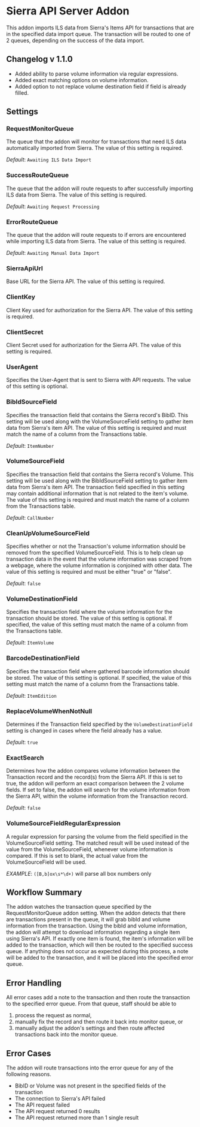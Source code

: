 # Sierra API Server Addon

This addon imports ILS data from Sierra's Items API for transactions that are in the specified data import queue. The transaction will be routed to one of 2 queues, depending on the success of the data import.

## Changelog v 1.1.0

- Added ability to parse volume information via regular expressions.
- Added exact matching options on volume information.
- Added option to not replace volume destination field if field is already filled.



## Settings

### RequestMonitorQueue

The queue that the addon will monitor for transactions that need ILS data automatically imported from Sierra. The value of this setting is required.

*Default*: `Awaiting ILS Data Import`

### SuccessRouteQueue

The queue that the addon will route requests to after successfully importing ILS data from Sierra. The value of this setting is required.

*Default*: `Awaiting Request Processing`

### ErrorRouteQueue

The queue that the addon will route requests to if errors are encountered while importing ILS data from Sierra. The value of this setting is required.

*Default*: `Awaiting Manual Data Import`


### SierraApiUrl

Base URL for the Sierra API. The value of this setting is required.

### ClientKey

Client Key used for authorization for the Sierra API. The value of this setting is required.

### ClientSecret

Client Secret used for authorization for the Sierra API. The value of this setting is required.

### UserAgent

Specifies the User-Agent that is sent to Sierra with API requests. The value of this setting is optional.


### BibIdSourceField

Specifies the transaction field that contains the Sierra record's BibID. This setting will be used along with the VolumeSourceField setting to gather item data from Sierra's item API. The value of this setting is required and must match the name of a column from the Transactions table.

*Default*: `ItemNumber`

### VolumeSourceField

Specifies the transaction field that contains the Sierra record's Volume. This setting will be used along with the BibIdSourceField setting to gather item data from Sierra's item API. The transaction field specified in this setting may contain additional information that is not related to the item's volume. The value of this setting is required and must match the name of a column from the Transactions table.

*Default*: `CallNumber`

### CleanUpVolumeSourceField

Specifies whether or not the Transaction's volume information should be removed from the specified VolumeSourceField. This is to help clean up transaction data in the event that the volume information was scraped from a webpage, where the volume information is conjoined with other data. The value of this setting is required and must be either "true" or "false".

*Default*: `false`

### VolumeDestinationField

Specifies the transaction field where the volume information for the transaction should be stored. The value of this setting is optional. If specified, the value of this setting must match the name of a column from the Transactions table.

*Default*: `ItemVolume`

### BarcodeDestinationField

Specifies the transaction field where gathered barcode information should be stored. The value of this setting is optional. If specified, the value of this setting must match the name of a column from the Transactions table.

*Default*: `ItemEdition`

### ReplaceVolumeWhenNotNull

Determines if the Transaction field specified by the `VolumeDestinationField` setting is changed in cases where the field already has a value.

*Default*: `true`

### ExactSearch

Determines how the addon compares volume information between the Transaction record and the record(s) from the Sierra API. If this is set to true, the addon will perform an exact comparison between the 2 volume fields. If set to false, the addon will search for the volume information from the Sierra API, within the volume information from the Transaction record.

*Default*: `false`

### VolumeSourceFieldRegularExpression

A regular expression for parsing the volume from the field specified in the VolumeSourceField setting. The matched result will be used instead of the value from the VolumeSourceField, whenever volume information is compared. If this is set to blank, the actual value from the VolumeSourceField will be used.

*EXAMPLE*: `([B,b]ox\s*\d+)` will parse all box numbers only

## Workflow Summary

The addon watches the transaction queue specified by the RequestMonitorQueue addon setting. When the addon detects that there are transactions present in the queue, it will grab bibId and volume information from the transaction. Using the bibId and volume information, the addon will attempt to download information regarding a single item using Sierra's API. If exactly one item is found, the item's information will be added to the transaction, which will then be routed to the specified success queue. If anything does not occur as expected during this process, a note will be added to the transaction, and it will be placed into the specified error queue.

## Error Handling

All error cases add a note to the transaction and then route the transaction to the specified error queue. From that queue, staff should be able to

1. process the request as normal,
2. manually fix the record and then route it back into monitor queue, or
3. manually adjust the addon's settings and then route affected transactions back into the monitor queue.

## Error Cases

The addon will route transactions into the error queue for any of the following reasons.

- BibID or Volume was not present in the specified fields of the transaction
- The connection to Sierra's API failed
- The API request failed
- The API request returned 0 results
- The API request returned more than 1 single result